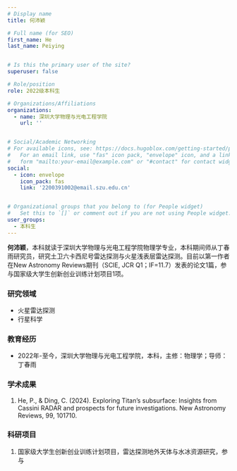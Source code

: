 ```yaml
---
# Display name
title: 何沛颖

# Full name (for SEO)
first_name: He
last_name: Peiying


# Is this the primary user of the site?
superuser: false

# Role/position
role: 2022级本科生

# Organizations/Affiliations
organizations:
  - name: 深圳大学物理与光电工程学院
    url: ''


# Social/Academic Networking
# For available icons, see: https://docs.hugoblox.com/getting-started/page-builder/#icons
#   For an email link, use "fas" icon pack, "envelope" icon, and a link in the
#   form "mailto:your-email@example.com" or "#contact" for contact widget.
social:
  - icon: envelope
    icon_pack: fas
    link: '2200391002@email.szu.edu.cn'


# Organizational groups that you belong to (for People widget)
#   Set this to `[]` or comment out if you are not using People widget.
user_groups:
  - 本科生
---
```


**何沛颖**，本科就读于深圳大学物理与光电工程学院物理学专业，本科期间师从丁春雨研究员，研究土卫六卡西尼号雷达探测与火星浅表层雷达探测。目前以第一作者在New Astronomy Reviews期刊（SCIE, JCR Q1；IF=11.7）发表的论文1篇，参与国家级大学生创新创业训练计划项目1项。

### 研究领域
- 火星雷达探测
- 行星科学

### 教育经历
- 2022年-至今，深圳大学物理与光电工程学院，本科，主修：物理学；导师：丁春雨

### 学术成果
1. He, P., & Ding, C. (2024). Exploring Titan’s subsurface: Insights from Cassini RADAR and prospects for future investigations. New Astronomy Reviews, 99, 101710.

### 科研项目
1. 国家级大学生创新创业训练计划项目，雷达探测地外天体与水冰资源研究，参与